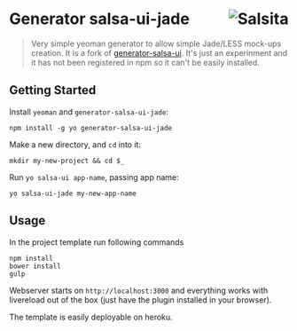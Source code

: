 # Generator salsa-ui-jade <a href='https://github.com/salsita'><img align='right' title='Salsita' src='https://www.google.com/a/cpanel/salsitasoft.com/images/logo.gif?alpha=1' _src='https://1.gravatar.com/avatar/d413290a5fe1385efcf5a344d4a0b588?s=50' /></a>

> Very simple yeoman generator to allow simple Jade/LESS mock-ups creation.
> It is a fork of [generator-salsa-ui](https://github.com/salsita/generator-salsa-ui). It's just an experinment and it has not been registered in npm so it can't be easily installed.

## Getting Started

Install `yeoman` and `generator-salsa-ui-jade`:
  ```
  npm install -g yo generator-salsa-ui-jade
  ```

Make a new directory, and `cd` into it:
  ```
  mkdir my-new-project && cd $_
  ```

Run `yo salsa-ui app-name`, passing app name:
  ```
  yo salsa-ui-jade my-new-app-name
  ```

## Usage

In the project template run following commands
  ```
  npm install
  bower install
  gulp
  ```

Webserver starts on `http://localhost:3000` and everything works with livereload out of the box (just have the plugin installed in your browser).

The template is easily deployable on heroku.
